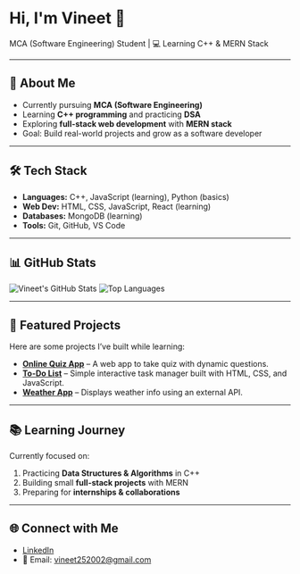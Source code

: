 # Hi, I'm Vineet 👋  

MCA (Software Engineering) Student | 💻 Learning C++ & MERN Stack  

---

## 🚀 About Me
- Currently pursuing **MCA (Software Engineering)**  
- Learning **C++ programming** and practicing **DSA**  
- Exploring **full-stack web development** with **MERN stack**  
- Goal: Build real-world projects and grow as a software developer  

---

## 🛠️ Tech Stack
- **Languages:** C++, JavaScript (learning), Python (basics)  
- **Web Dev:** HTML, CSS, JavaScript, React (learning)  
- **Databases:** MongoDB (learning)  
- **Tools:** Git, GitHub, VS Code  

---

## 📊 GitHub Stats
![Vineet's GitHub Stats](https://github-readme-stats.vercel.app/api?username=vipvineet&show_icons=true&theme=default)
![Top Languages](https://github-readme-stats.vercel.app/api/top-langs/?username=vipvineet&layout=compact&theme=default)

---

## 📌 Featured Projects
Here are some projects I’ve built while learning:  

- **[Online Quiz App](https://github.com/vipvineet/online-quiz-app)** – A web app to take quiz with dynamic questions.  
- **[To-Do List](https://github.com/vipvineet/to-do-list-app)** – Simple interactive task manager built with HTML, CSS, and JavaScript.  
- **[Weather App](https://github.com/vipvineet/weather-app)** – Displays weather info using an external API.   

---

## 📚 Learning Journey
Currently focused on:  
1. Practicing **Data Structures & Algorithms** in C++  
2. Building small **full-stack projects** with MERN  
3. Preparing for **internships & collaborations**  

---

## 🌐 Connect with Me
- [LinkedIn](https://linkedin.com/in/vipvineet)  
- 📧 Email: vineet252002@gmail.com 
